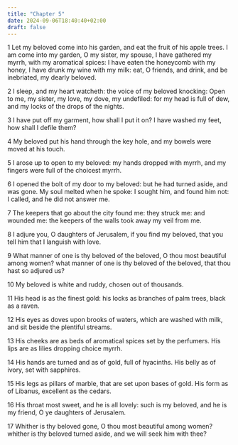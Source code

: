 ```yaml
---
title: "Chapter 5"
date: 2024-09-06T18:40:40+02:00
draft: false
---
```




1 Let my beloved come into his garden, and eat the fruit of his apple trees. I am come into my garden, O my sister, my spouse, I have gathered my myrrh, with my aromatical spices: I have eaten the honeycomb with my honey, I have drunk my wine with my milk: eat, O friends, and drink, and be inebriated, my dearly beloved.

2 I sleep, and my heart watcheth: the voice of my beloved knocking: Open to me, my sister, my love, my dove, my undefiled: for my head is full of dew, and my locks of the drops of the nights.

3 I have put off my garment, how shall I put it on? I have washed my feet, how shall I defile them?

4 My beloved put his hand through the key hole, and my bowels were moved at his touch.

5 I arose up to open to my beloved: my hands dropped with myrrh, and my fingers were full of the choicest myrrh.

6 I opened the bolt of my door to my beloved: but he had turned aside, and was gone. My soul melted when he spoke: I sought him, and found him not: I called, and he did not answer me.

7 The keepers that go about the city found me: they struck me: and wounded me: the keepers of the walls took away my veil from me.

8 I adjure you, O daughters of Jerusalem, if you find my beloved, that you tell him that I languish with love.

9 What manner of one is thy beloved of the beloved, O thou most beautiful among women? what manner of one is thy beloved of the beloved, that thou hast so adjured us?

10 My beloved is white and ruddy, chosen out of thousands.

11 His head is as the finest gold: his locks as branches of palm trees, black as a raven.

12 His eyes as doves upon brooks of waters, which are washed with milk, and sit beside the plentiful streams.

13 His cheeks are as beds of aromatical spices set by the perfumers. His lips are as lilies dropping choice myrrh.

14 His hands are turned and as of gold, full of hyacinths. His belly as of ivory, set with sapphires.

15 His legs as pillars of marble, that are set upon bases of gold. His form as of Libanus, excellent as the cedars.

16 His throat most sweet, and he is all lovely: such is my beloved, and he is my friend, O ye daughters of Jerusalem.

17 Whither is thy beloved gone, O thou most beautiful among women? whither is thy beloved turned aside, and we will seek him with thee?


